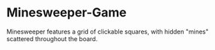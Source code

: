 # Minesweeper-Game
Minesweeper features a grid of clickable squares, with hidden "mines" scattered throughout the board.
